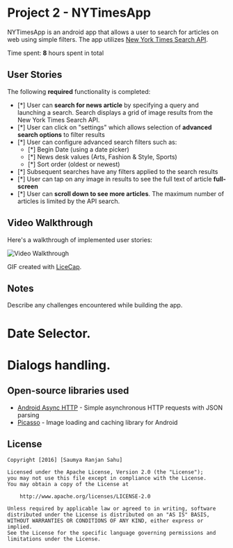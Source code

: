 # Project 2 - NYTimesApp

NYTimesApp is an android app that allows a user to search for articles on web using simple filters. The app utilizes [New York Times Search API](http://developer.nytimes.com/docs/read/article_search_api_v2).

Time spent: **8** hours spent in total

## User Stories

The following **required** functionality is completed:

* [*] User can **search for news article** by specifying a query and launching a search. Search displays a grid of image results from the New York Times Search API.
* [*] User can click on "settings" which allows selection of **advanced search options** to filter results
* [*] User can configure advanced search filters such as:
  * [*] Begin Date (using a date picker)
  * [*] News desk values (Arts, Fashion & Style, Sports)
  * [*] Sort order (oldest or newest)
* [*] Subsequent searches have any filters applied to the search results
* [*] User can tap on any image in results to see the full text of article **full-screen**
* [*] User can **scroll down to see more articles**. The maximum number of articles is limited by the API search.

## Video Walkthrough

Here's a walkthrough of implemented user stories:

![Video Walkthrough](NYTimesApp_walkthrough.gif)

GIF created with [LiceCap](http://www.cockos.com/licecap/).

## Notes

Describe any challenges encountered while building the app.
# Date Selector.
# Dialogs handling.

## Open-source libraries used

- [Android Async HTTP](https://github.com/loopj/android-async-http) - Simple asynchronous HTTP requests with JSON parsing
- [Picasso](http://square.github.io/picasso/) - Image loading and caching library for Android

## License

    Copyright [2016] [Saumya Ranjan Sahu]

    Licensed under the Apache License, Version 2.0 (the "License");
    you may not use this file except in compliance with the License.
    You may obtain a copy of the License at

        http://www.apache.org/licenses/LICENSE-2.0

    Unless required by applicable law or agreed to in writing, software
    distributed under the License is distributed on an "AS IS" BASIS,
    WITHOUT WARRANTIES OR CONDITIONS OF ANY KIND, either express or implied.
    See the License for the specific language governing permissions and
    limitations under the License.
